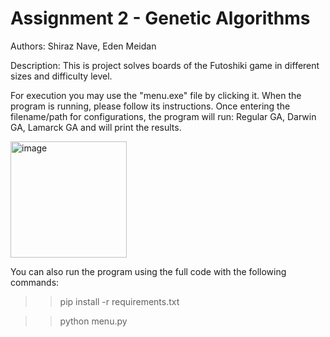 # Assignment 2 - Genetic Algorithms
Authors: Shiraz Nave, Eden Meidan

Description: This is project solves boards of the Futoshiki game in different sizes and difficulty level.

For execution you may use the "menu.exe" file by clicking it.
When the program is running, please follow its instructions. 
Once entering the filename/path for configurations, the program will run:
Regular GA, Darwin GA, Lamarck GA and will print the results.


<img width="186" alt="image" src="https://user-images.githubusercontent.com/26282045/179260130-5584a080-ca6b-46ea-a5e0-23bcfa6ddb2f.png">


You can also run the program using the full code with the following commands:
>> pip install -r requirements.txt

>> python menu.py
